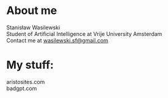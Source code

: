 
# About me
Stanisław Wasilewski  
Student of Artificial Intelligence at Vrije University Amsterdam  
Contact me at wasilewski.sf@gmail.com  

# My stuff:  
aristosites.com  
badgpt.com  
 
<!---
Stasieniec/Stasieniec is a ✨ special ✨ repository because its `README.md` (this file) appears on your GitHub profile.
You can click the Preview link to take a look at your changes.
--->

